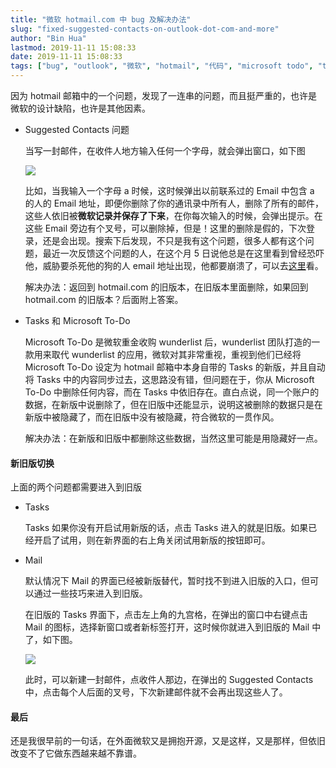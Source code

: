 ```yaml
---
title: "微软 hotmail.com 中 bug 及解决办法"
slug: "fixed-suggested-contacts-on-outlook-dot-com-and-more"
author: "Bin Hua"
lastmod: 2019-11-11 15:08:33
date: 2019-11-11 15:08:33
tags: ["bug", "outlook", "微软", "hotmail", "代码", "microsoft todo", "task", "live.com"]
---
```


因为 hotmail 邮箱中的一个问题，发现了一连串的问题，而且挺严重的，也许是微软的设计缺陷，也许是其他因素。

- Suggested Contacts 问题

    当写一封邮件，在收件人地方输入任何一个字母，就会弹出窗口，如下图
    
    ![](https://storage.tourcoder.com/tcblog/fixed-suggested-contacts-on-outlook-dot-com-and-more-00.png)
    
    比如，当我输入一个字母 a 时候，这时候弹出以前联系过的 Email 中包含 a 的人的 Email 地址，即便你删除了你的通讯录中所有人，删除了所有的邮件，这些人依旧被**微软记录并保存了下来**，在你每次输入的时候，会弹出提示。在这些 Email 旁边有个叉号，可以删除掉，但是！这里的删除是假的，下次登录，还是会出现。搜索下后发现，不只是我有这个问题，很多人都有这个问题，最近一次反馈这个问题的人，在这个月 5 日说他总是在这里看到曾经恐吓他，威胁要杀死他的狗的人 email 地址出现，他都要崩溃了，可以去[这里](https://outlook.uservoice.com/forums/601444-the-new-outlook-com/suggestions/31179604-cannot-delete-the-suggested-contacts)看。
    
    解决办法：返回到 hotmail.com 的旧版本，在旧版本里面删除，如果回到 hotmail.com 的旧版本？后面附上答案。
    
- Tasks 和 Microsoft To-Do

    Microsoft To-Do 是微软重金收购 wunderlist 后，wunderlist 团队打造的一款用来取代 wunderlist 的应用，微软对其非常重视，重视到他们已经将 Microsoft To-Do 设定为  hotmail 邮箱中本身自带的 Tasks 的新版，并且自动将 Tasks 中的内容同步过去，这思路没有错，但问题在于，你从 Microsoft To-Do 中删除任何内容，而在 Tasks 中依旧存在。直白点说，同一个账户的数据，在新版中说删除了，但在旧版中还能显示，说明这被删除的数据只是在新版中被隐藏了，而在旧版中没有被隐藏，符合微软的一贯作风。
    
    解决办法：在新版和旧版中都删除这些数据，当然这里可能是用隐藏好一点。
    
#### 新旧版切换

上面的两个问题都需要进入到旧版

- Tasks 

    Tasks 如果你没有开启试用新版的话，点击 Tasks 进入的就是旧版。如果已经开启了试用，则在新界面的右上角关闭试用新版的按钮即可。
    
- Mail

    默认情况下 Mail 的界面已经被新版替代，暂时找不到进入旧版的入口，但可以通过一些技巧来进入到旧版。
    
    在旧版的 Tasks 界面下，点击左上角的九宫格，在弹出的窗口中右键点击 Mail 的图标，选择新窗口或者新标签打开，这时候你就进入到旧版的 Mail 中了，如下图。
    
    ![](https://storage.tourcoder.com/tcblog/fixed-suggested-contacts-on-outlook-dot-com-and-more-01.png)
    
    此时，可以新建一封邮件，点收件人那边，在弹出的 Suggested Contacts 中，点击每个人后面的叉号，下次新建邮件就不会再出现这些人了。
    
#### 最后

还是我很早前的一句话，在外面微软又是拥抱开源，又是这样，又是那样，但依旧改变不了它做东西越来越不靠谱。
